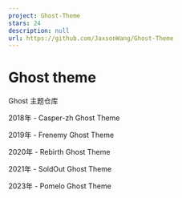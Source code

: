 ```yaml
---
project: Ghost-Theme
stars: 24
description: null
url: https://github.com/JaxsonWang/Ghost-Theme
---
```


# Ghost theme

Ghost 主题仓库

2018年 - Casper-zh Ghost Theme

2019年 - Frenemy Ghost Theme

2020年 - Rebirth Ghost Theme

2021年 - SoldOut Ghost Theme

2023年 - Pomelo Ghost Theme


